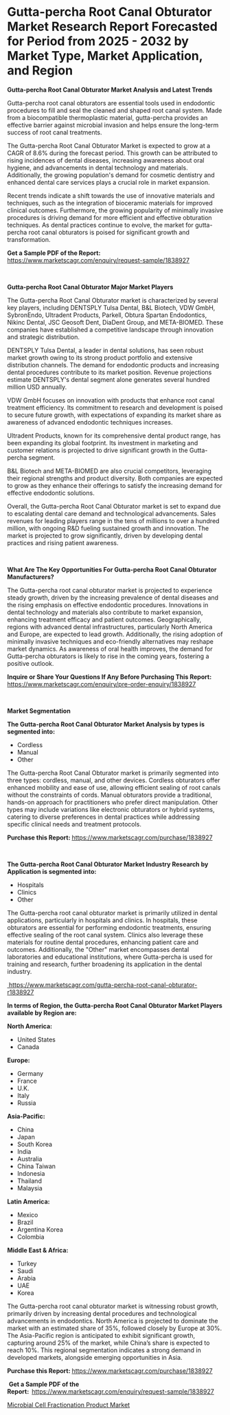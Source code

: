 <p><h1>Gutta-percha Root Canal Obturator Market Research Report Forecasted for Period from 2025 -  2032 by Market Type, Market Application, and Region</h1></p><p><strong>Gutta-percha Root Canal Obturator Market Analysis and Latest Trends</strong></p>
<p><p>Gutta-percha root canal obturators are essential tools used in endodontic procedures to fill and seal the cleaned and shaped root canal system. Made from a biocompatible thermoplastic material, gutta-percha provides an effective barrier against microbial invasion and helps ensure the long-term success of root canal treatments. </p><p>The Gutta-percha Root Canal Obturator Market is expected to grow at a CAGR of 8.6% during the forecast period. This growth can be attributed to rising incidences of dental diseases, increasing awareness about oral hygiene, and advancements in dental technology and materials. Additionally, the growing population's demand for cosmetic dentistry and enhanced dental care services plays a crucial role in market expansion. </p><p>Recent trends indicate a shift towards the use of innovative materials and techniques, such as the integration of bioceramic materials for improved clinical outcomes. Furthermore, the growing popularity of minimally invasive procedures is driving demand for more efficient and effective obturation techniques. As dental practices continue to evolve, the market for gutta-percha root canal obturators is poised for significant growth and transformation.</p></p>
<p><strong>Get a Sample PDF of the Report:&nbsp;</strong> <a href="https://www.marketscagr.com/enquiry/request-sample/1838927?utm_campaign=2462&utm_medium=2&utm_source=Github&utm_content=ia&utm_term=05032025&utm_id=gutta-percha-root-canal-obturator">https://www.marketscagr.com/enquiry/request-sample/1838927</a></p>
<p>&nbsp;</p>
<p><strong>Gutta-percha Root Canal Obturator Major Market Players</strong></p>
<p><p>The Gutta-percha Root Canal Obturator market is characterized by several key players, including DENTSPLY Tulsa Dental, B&L Biotech, VDW GmbH, SybronEndo, Ultradent Products, Parkell, Obtura Spartan Endodontics, Nikinc Dental, JSC Geosoft Dent, DiaDent Group, and META-BIOMED. These companies have established a competitive landscape through innovation and strategic distribution.</p><p>DENTSPLY Tulsa Dental, a leader in dental solutions, has seen robust market growth owing to its strong product portfolio and extensive distribution channels. The demand for endodontic products and increasing dental procedures contribute to its market position. Revenue projections estimate DENTSPLY's dental segment alone generates several hundred million USD annually.</p><p>VDW GmbH focuses on innovation with products that enhance root canal treatment efficiency. Its commitment to research and development is poised to secure future growth, with expectations of expanding its market share as awareness of advanced endodontic techniques increases.</p><p>Ultradent Products, known for its comprehensive dental product range, has been expanding its global footprint. Its investment in marketing and customer relations is projected to drive significant growth in the Gutta-percha segment.</p><p>B&L Biotech and META-BIOMED are also crucial competitors, leveraging their regional strengths and product diversity. Both companies are expected to grow as they enhance their offerings to satisfy the increasing demand for effective endodontic solutions.</p><p>Overall, the Gutta-percha Root Canal Obturator market is set to expand due to escalating dental care demand and technological advancements. Sales revenues for leading players range in the tens of millions to over a hundred million, with ongoing R&D fueling sustained growth and innovation. The market is projected to grow significantly, driven by developing dental practices and rising patient awareness.</p></p>
<p>&nbsp;</p>
<p><strong>What Are The Key Opportunities For Gutta-percha Root Canal Obturator Manufacturers?</strong></p>
<p><p>The Gutta-percha root canal obturator market is projected to experience steady growth, driven by the increasing prevalence of dental diseases and the rising emphasis on effective endodontic procedures. Innovations in dental technology and materials also contribute to market expansion, enhancing treatment efficacy and patient outcomes. Geographically, regions with advanced dental infrastructures, particularly North America and Europe, are expected to lead growth. Additionally, the rising adoption of minimally invasive techniques and eco-friendly alternatives may reshape market dynamics. As awareness of oral health improves, the demand for Gutta-percha obturators is likely to rise in the coming years, fostering a positive outlook.</p></p>
<p><strong>Inquire or Share Your Questions If Any Before Purchasing This Report:</strong> <a href="https://www.marketscagr.com/enquiry/pre-order-enquiry/1838927?utm_campaign=2462&utm_medium=2&utm_source=Github&utm_content=ia&utm_term=05032025&utm_id=gutta-percha-root-canal-obturator">https://www.marketscagr.com/enquiry/pre-order-enquiry/1838927</a></p>
<p>&nbsp;</p>
<p><strong>Market Segmentation</strong></p>
<p><strong>The Gutta-percha Root Canal Obturator Market Analysis by types is segmented into:</strong></p>
<p><ul><li>Cordless</li><li>Manual</li><li>Other</li></ul></p>
<p><p>The Gutta-percha Root Canal Obturator market is primarily segmented into three types: cordless, manual, and other devices. Cordless obturators offer enhanced mobility and ease of use, allowing efficient sealing of root canals without the constraints of cords. Manual obturators provide a traditional, hands-on approach for practitioners who prefer direct manipulation. Other types may include variations like electronic obturators or hybrid systems, catering to diverse preferences in dental practices while addressing specific clinical needs and treatment protocols.</p></p>
<p><strong>Purchase this Report:&nbsp;</strong><a href="https://www.marketscagr.com/purchase/1838927?utm_campaign=2462&utm_medium=2&utm_source=Github&utm_content=ia&utm_term=05032025&utm_id=gutta-percha-root-canal-obturator">https://www.marketscagr.com/purchase/1838927</a></p>
<p>&nbsp;</p>
<p><strong>The Gutta-percha Root Canal Obturator Market Industry Research by Application is segmented into:</strong></p>
<p><ul><li>Hospitals</li><li>Clinics</li><li>Other</li></ul></p>
<p><p>The Gutta-percha root canal obturator market is primarily utilized in dental applications, particularly in hospitals and clinics. In hospitals, these obturators are essential for performing endodontic treatments, ensuring effective sealing of the root canal system. Clinics also leverage these materials for routine dental procedures, enhancing patient care and outcomes. Additionally, the "Other" market encompasses dental laboratories and educational institutions, where Gutta-percha is used for training and research, further broadening its application in the dental industry.</p></p>
<p><a href="https://www.marketscagr.com/gutta-percha-root-canal-obturator-r1838927?utm_campaign=2462&utm_medium=2&utm_source=Github&utm_content=ia&utm_term=05032025&utm_id=gutta-percha-root-canal-obturator">&nbsp;https://www.marketscagr.com/gutta-percha-root-canal-obturator-r1838927</a></p>
<p><strong>In terms of Region, the Gutta-percha Root Canal Obturator Market Players available by Region are:</strong></p>
<p>
    <p> <strong> North America: </strong>
        <ul>
            <li>United States</li>
            <li>Canada</li>
        </ul>
        </p> 
    <p> <strong> Europe: </strong>
        <ul>
            <li>Germany</li>
            <li>France</li>
            <li>U.K.</li>
            <li>Italy</li>
            <li>Russia</li>
        </ul>
        </p> 
    <p> <strong> Asia-Pacific: </strong>
        <ul>
            <li>China</li>
            <li>Japan</li>
            <li>South Korea</li>
            <li>India</li>
            <li>Australia</li>
            <li>China Taiwan</li>
            <li>Indonesia</li>
            <li>Thailand</li>
            <li>Malaysia</li>
        </ul>
        </p> 
    <p> <strong> Latin America: </strong>
        <ul>
            <li>Mexico</li>
            <li>Brazil</li>
            <li>Argentina Korea</li>
            <li>Colombia</li>
        </ul>
        </p> 
    <p> <strong> Middle East & Africa: </strong>
        <ul>
            <li>Turkey</li>
            <li>Saudi</li>
            <li>Arabia</li>
            <li>UAE</li>
            <li>Korea</li>
        </ul>
    </p>
    </p>
<p><p>The Gutta-percha root canal obturator market is witnessing robust growth, primarily driven by increasing dental procedures and technological advancements in endodontics. North America is projected to dominate the market with an estimated share of 35%, followed closely by Europe at 30%. The Asia-Pacific region is anticipated to exhibit significant growth, capturing around 25% of the market, while China’s share is expected to reach 10%. This regional segmentation indicates a strong demand in developed markets, alongside emerging opportunities in Asia.</p></p>
<p><strong>Purchase this Report: </strong><a href="https://www.marketscagr.com/purchase/1838927?utm_campaign=2462&utm_medium=2&utm_source=Github&utm_content=ia&utm_term=05032025&utm_id=gutta-percha-root-canal-obturator">https://www.marketscagr.com/purchase/1838927</a></p>
<p>&nbsp;<strong>Get a Sample PDF of the Report:&nbsp;&nbsp;</strong><a href="https://www.marketscagr.com/enquiry/request-sample/1838927?utm_campaign=2462&utm_medium=2&utm_source=Github&utm_content=ia&utm_term=05032025&utm_id=gutta-percha-root-canal-obturator">https://www.marketscagr.com/enquiry/request-sample/1838927</a></p>
<p><strong></strong></p>
<p><p><a href="https://github.com/kathiestrine5ty/Market-Research-Report-List-1/blob/main/microbial-cell-fractionation-product-market.md?utm_campaign=2462&utm_medium=2&utm_source=Github&utm_content=ia&utm_term=05032025&utm_id=gutta-percha-root-canal-obturator">Microbial Cell Fractionation Product Market</a></p></p>